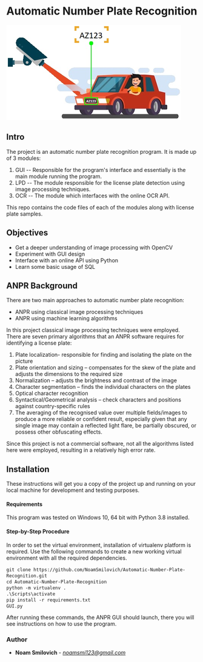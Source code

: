 # **Automatic Number Plate Recognition**
![anpr](JPGs/anpr.jpg)
## Intro
The project is an automatic number plate recognition program. It is made up of 3 modules:
 1. GUI -- Responsible for the program's interface and essentially is the main module running the program.
 2. LPD -- The module responsible for the license plate detection using image processing techniques.
 3. OCR -- The module which interfaces with the online OCR API.

This repo contains the code files of each of the modules along with license plate samples.

## Objectives
- Get a deeper understanding of image processing with OpenCV
- Experiment with GUI design
- Interface with an online API using Python
- Learn some basic usage of SQL

## ANPR Background
There are two main approaches to automatic number plate recognition:
- ANPR using classical image processing techniques
- ANPR using machine learning algorithms

In this project classical image processing techniques were employed.   
There are seven primary algorithms that an ANPR
  software requires for identifying a license plate:
  
1. Plate localization- responsible for finding and isolating the plate on the picture
2. Plate orientation and sizing – compensates for the skew of the plate and adjusts the dimensions to the required size
3. Normalization – adjusts the brightness and contrast of the image
4. Character segmentation – finds the individual characters on the plates
5. Optical character recognition
6. Syntactical/Geometrical analysis – check characters and positions against country-specific rules
7. The averaging of the recognised value over multiple fields/images to produce a more reliable or confident result,
   especially given that any single image may contain a reflected light flare,
   be partially obscured, or possess other obfuscating effects.
   
Since this project is not a commercial software, not all the algorithms listed here were employed, 
resulting in a relatively high error rate.

## Installation
These instructions will get you a copy of the project up and running on your local machine for development and testing purposes.
#### Requirements
This program was tested on Windows 10, 64 bit with Python 3.8 installed.
#### Step-by-Step Procedure
In order to set the virtual environment, installation of virtualenv platform is required.
Use the following commands to create a new working virtual environment with all the required dependencies.
```
git clone https://github.com/NoamSmilovich/Automatic-Number-Plate-Recognition.git
cd Automatic-Number-Plate-Recognition
python -m virtualenv .
.\Scripts\activate
pip install -r requirements.txt
GUI.py
```
After running these commands, the ANPR GUI should launch, there you will see instructions on how to use the program.
### Author
* **Noam Smilovich** - *noamsmi123@gmail.com*
